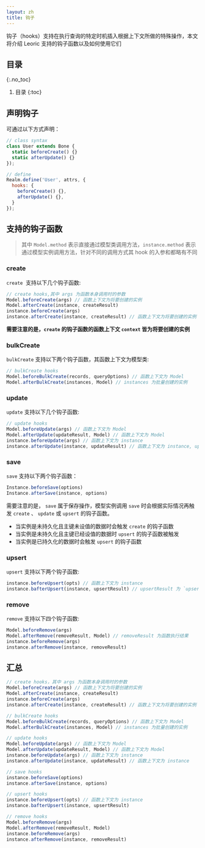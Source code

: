 ```yaml
---
layout: zh
title: 钩子
---
```


钩子（hooks）支持在执行查询的特定时机插入根据上下文所做的特殊操作，本文将介绍 Leoric 支持的钩子函数以及如何使用它们

## 目录
{:.no_toc}

1. 目录
{:toc}

## 声明钩子

可通过以下方式声明：

```javascript
// class syntax
class User extends Bone {
  static beforeCreate() {}
  static afterUpdate() {}
});

// define
Realm.define('User', attrs, {
  hooks: {
    beforeCreate() {},
    afterUpdate() {},
  }
});
```


## 支持的钩子函数

> 其中 `Model.method` 表示直接通过模型类调用方法，`instance.method` 表示通过模型实例调用方法，针对不同的调用方式其 hook 的入参和都略有不同

### create

`create`  支持以下几个钩子函数:

```javascript
// create hooks,其中 args 为函数本身调用时的参数
Model.beforeCreate(args) // 函数上下文为将要创建的实例
Model.afterCreate(instance, createResult)
instance.beforeCreate(args)
instance.afterCreate(instance, createResult) // 函数上下文为将要创建的实例
```

**需要注意的是，`create` 的钩子函数的函数上下文 `context` 皆为将要创建的实例**

### bulkCreate

`bulkCreate` 支持以下两个钩子函数，其函数上下文为模型类:

```javascript
// bulkCreate hooks
Model.beforeBulkCreate(records, queryOptions) // 函数上下文为 Model
Model.afterBulkCreate(instances, Model) // instances 为批量创建的实例
```

### update

`update` 支持以下几个钩子函数:

```javascript
// update hooks
Model.beforeUpdate(args) // 函数上下文为 Model
Model.afterUpdate(updateResult, Model) // 函数上下文为 Model
instance.beforeUpdate(args) // 函数上下文为 instance
instance.afterUpdate(instance, updateResult) // 函数上下文为 instance, updateResult 为 `update` 函数的更新结果。
```

### save

`save` 支持以下两个钩子函数：

```javascript
Instance.beforeSave(options)
Instance.afterSave(instance, options)
```

需要注意的是， `save` 属于保存操作，模型实例调用 `save` 时会根据实际情况再触发 `create` 、 `update` 或 `upsert` 的钩子函数。

- 当实例是未持久化且主键未设值的数据时会触发 `create` 的钩子函数
- 当实例是未持久化且主键已经设值的数据时 `upsert` 的钩子函数被触发
- 当实例是已持久化的数据时会触发 `upsert` 的钩子函数

### upsert

`upsert` 支持以下两个钩子函数:
```javascript
instance.beforeUpsert(opts) // 函数上下文为 instance
instance.bafterUpsert(instance, upsertResult) // upsertResult 为 `upsert` 执行结果。
```

### remove

`remove` 支持以下四个钩子函数:

```javascript
Model.beforeRemove(args)
Model.afterRemove(removeResult, Model) // removeResult 为函数执行结果
instance.beforeRemove(args)
instance.afterRemove(instance, removeResult)
```

## 汇总

```javascript
// create hooks，其中 args 为函数本身调用时的参数
Model.beforeCreate(args) // 函数上下文为将要创建的实例
Model.afterCreate(instance, createResult)
instance.beforeCreate(args)
instance.afterCreate(instance, createResult) // 函数上下文为将要创建的实例

// bulkCreate hooks
Model.beforeBulkCreate(records, queryOptions) // 函数上下文为 Model
Model.afterBulkCreate(instances, Model) // instances 为批量创建的实例

// update hooks
Model.beforeUpdate(args) // 函数上下文为 Model
Model.afterUpdate(updateResult, Model) // 函数上下文为 Model
instance.beforeUpdate(args) // 函数上下文为 instance
instance.afterUpdate(instance, updateResult) // 函数上下文为 instance

// save hooks
instance.beforeSave(options)
instance.afterSave(instance, options)

// upsert hooks
instance.beforeUpsert(opts) // 函数上下文为 instance
instance.bafterUpsert(instance, upsertResult)

// remove hooks
Model.beforeRemove(args)
Model.afterRemove(removeResult, Model)
instance.beforeRemove(args)
instance.afterRemove(instance, removeResult)
```
